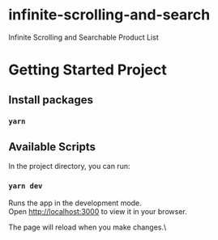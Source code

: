 # infinite-scrolling-and-search
Infinite Scrolling and Searchable Product List

# Getting Started Project

## Install packages

### `yarn`

## Available Scripts

In the project directory, you can run:

### `yarn dev`

Runs the app in the development mode.\
Open [http://localhost:3000](http://localhost:3000) to view it in your browser.

The page will reload when you make changes.\
